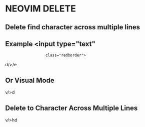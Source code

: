 # NEOVIM DELETE

## Delete find character across multiple lines
## Example     <input type="text"
                      class="redborder">
d/>/e

## Or Visual Mode
v/><CR>d

## Delete to Character Across Multiple Lines
v/><CR>hd
